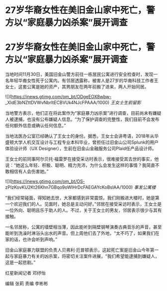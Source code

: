 # 27岁华裔女性在美旧金山家中死亡，警方以“家庭暴力凶杀案”展开调查

# 27岁华裔女性在美旧金山家中死亡，警方以“家庭暴力凶杀案”展开调查

当地时间11月30日，美国旧金山警方前往一栋居民公寓进行安全检查时，发现一名年轻华裔女性死于公寓内。有邻居透露称，被害人是27岁的华裔科技工作者王女士，这套公寓是她的资产，其男朋友在两年前搬了进来，两人开始同居。

![](https://inews.gtimg.com/om_bt/ODgeEOX8wbw-
_XIdE3bNZttDVWvNbrItECBVUk4NJcFPAAA/1000) _王女士生前留影_

当地警方表示，他们正在将此案作为“家庭暴力凶杀案”进行调查，目前尚未有嫌疑人被逮捕，也没有公布嫌疑人信息。“为了保护调查的完整性，我们目前不会发布任何额外信息或确认任何信息。”

当地法医办公室已经确认了王女士的身份。据悉，王女士会讲粤语，2018年从华盛顿大学人机交互设计与工程专业本科毕业，曾担任过旧金山公司Splunk的用户体验设计师（UX
Designer），生前在旧金山金融服务公司Plaid任产品设计师。

王女士的前同事阿尔贝托·福雷罗在接受采访时表示，很难接受其去世的事实，他说：“她这么年轻、积极、聪明、精力充沛，为什么会发生这样的事情？我简直不敢相信有人会伤害她。”

![](https://inews.gtimg.com/om_bt/OS-
zPIzKovKU2Kt26Khn7GBqo9oWlHrDcFAEGAYcKoBsIAA/1000) _事发公寓楼_

“我们经常碰面，得知她去世，大家都感到非常震惊。我们刚搬进大楼时，她是第一个欢迎我们的人。见面时，她总是主动问好。”邻居在接受采访时表示，王女士是一位外向、聪明且乐于助人的人。不过，关于王女士的男友，邻居表示很少与其有接触。

一名邻居称，公寓的墙壁相当薄，因此能听到隔壁钢琴演奏古典音乐的声音，甚至能听到洗澡时淋浴头出水的声音。但上周他们去了外地，“太不巧了，如果我们在家的话，也许会听到声响。”

旧金山家庭暴力联盟的负责人贝弗利·厄普顿表示，这起死亡案是旧金山今年第一起与家庭暴力有关的凶杀案，将密切关注案件进展，“我们希望能逮捕到嫌疑人，这是一起悲剧。”

红星新闻记者 邓纾怡

编辑 张莉 责编 李彬彬

